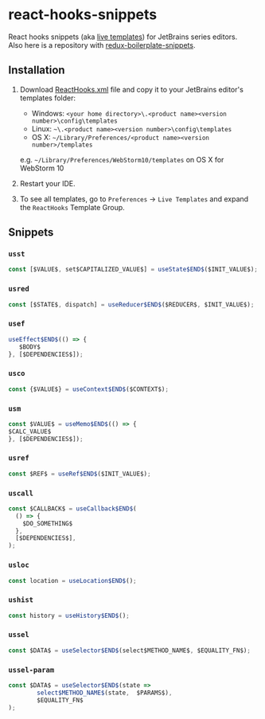 # react-hooks-snippets

React hooks snippets (aka [live templates](https://www.jetbrains.com/help/idea/2016.1/live-templates.html)) for JetBrains series editors.  
Also here is a repository with [redux-boilerplate-snippets](https://github.com/TanyaIgnatenko/redux-boilerplate-snippets).

## Installation

1. Download [ReactHooks.xml](ReactHooks.xml) file and copy it to your JetBrains editor's templates folder:

    - Windows: `<your home directory>\.<product name><version number>\config\templates`
    - Linux: `~\.<product name><version number>\config\templates`
    - OS X: `~/Library/Preferences/<product name><version number>/templates`

     e.g. `~/Library/Preferences/WebStorm10/templates` on OS X for WebStorm 10

2. Restart your IDE.

3. To see all templates, go to `Preferences` -> `Live Templates` and expand the `ReactHooks` Template Group.


## Snippets

<!--DOC_START-->
### `usst`

```js
const [$VALUE$, set$CAPITALIZED_VALUE$] = useState$END$($INIT_VALUE$); 

```

### `usred`

```js
const [$STATE$, dispatch] = useReducer$END$($REDUCER$, $INIT_VALUE$); 

```

### `usef`

```js
useEffect$END$(() => {
   $BODY$
}, [$DEPENDENCIES$]);

```
### `usco`

```js
const {$VALUE$} = useContext$END$($CONTEXT$);

```

### `usm`

```js
const $VALUE$ = useMemo$END$(() => {
$CALC_VALUE$
}, [$DEPENDENCIES$]); 

```

### `usref`

```js
const $REF$ = useRef$END$($INIT_VALUE$);

```

### `uscall`

```js
const $CALLBACK$ = useCallback$END$(
  () => {
    $DO_SOMETHING$
  },
  [$DEPENDENCIES$],
);

```

### `usloc`

```js
const location = useLocation$END$(); 

```
### `ushist`

```js
const history = useHistory$END$();

```

### `ussel`

```js
const $DATA$ = useSelector$END$(select$METHOD_NAME$, $EQUALITY_FN$);

```

### `ussel-param`

```js
const $DATA$ = useSelector$END$(state =>
        select$METHOD_NAME$(state,  $PARAMS$),
        $EQUALITY_FN$
);

```
